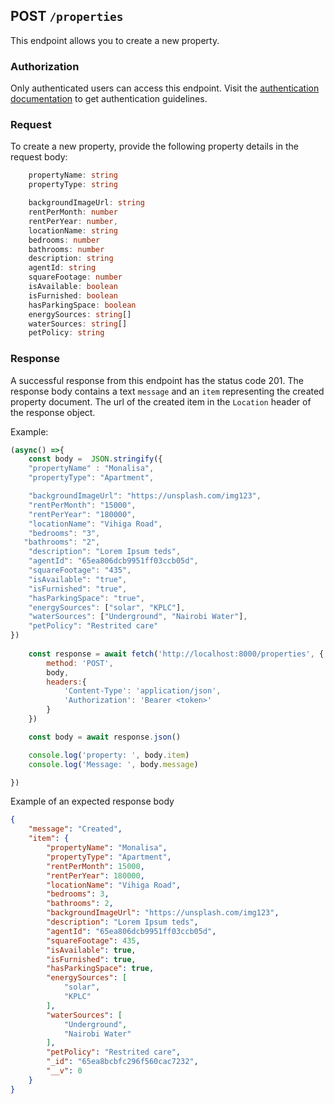 ## POST `/properties`

This endpoint allows you to create a new property.

### Authorization
Only authenticated users can access this endpoint. Visit the [authentication documentation](../authentication/auth.md) to get authentication guidelines.

### Request
To create a new property, provide the following property details in the request body:

```typescript
    propertyName: string
    propertyType: string

    backgroundImageUrl: string
    rentPerMonth: number
    rentPerYear: number,
    locationName: string
    bedrooms: number
    bathrooms: number
    description: string
    agentId: string
    squareFootage: number
    isAvailable: boolean
    isFurnished: boolean
    hasParkingSpace: boolean
    energySources: string[]
    waterSources: string[]
    petPolicy: string
```    

### Response

A successful response from this endpoint has the status code 201. The response body contains a text `message` and an `item` representing the created property document. The url of the created item in the `Location` header of the response object.




Example:

```javascript
(async() =>{
    const body =  JSON.stringify({
    "propertyName" : "Monalisa",
    "propertyType": "Apartment",

    "backgroundImageUrl": "https://unsplash.com/img123",
    "rentPerMonth": "15000",
    "rentPerYear": "180000",
    "locationName": "Vihiga Road",
    "bedrooms": "3",
   "bathrooms": "2",
    "description": "Lorem Ipsum teds",
    "agentId": "65ea806dcb9951ff03ccb05d",
    "squareFootage": "435",
    "isAvailable": "true",
    "isFurnished": "true",
    "hasParkingSpace": "true",
    "energySources": ["solar", "KPLC"],
    "waterSources": ["Underground", "Nairobi Water"],
    "petPolicy": "Restrited care"
})
    
    const response = await fetch('http://localhost:8000/properties', {
        method: 'POST',
        body,
        headers:{
            'Content-Type': 'application/json', 
            'Authorization': 'Bearer <token>'
        }
    })

    const body = await response.json()

    console.log('property: ', body.item)
    console.log('Message: ', body.message)

})
```

Example of an expected response body
```json
{
    "message": "Created",
    "item": {
        "propertyName": "Monalisa",
        "propertyType": "Apartment",
        "rentPerMonth": 15000,
        "rentPerYear": 180000,
        "locationName": "Vihiga Road",
        "bedrooms": 3,
        "bathrooms": 2,
        "backgroundImageUrl": "https://unsplash.com/img123",
        "description": "Lorem Ipsum teds",
        "agentId": "65ea806dcb9951ff03ccb05d",
        "squareFootage": 435,
        "isAvailable": true,
        "isFurnished": true,
        "hasParkingSpace": true,
        "energySources": [
            "solar",
            "KPLC"
        ],
        "waterSources": [
            "Underground",
            "Nairobi Water"
        ],
        "petPolicy": "Restrited care",
        "_id": "65ea8bcbfc296f560cac7232",
        "__v": 0
    }
}
```